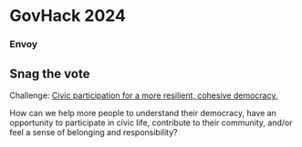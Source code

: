 # GovHack 2024
### Envoy

## Snag the vote

Challenge: [Civic participation for a more resilient, cohesive democracy.](https://hackerspace.govhack.org/challenges/civic_participation_for_a_more_resilient_cohesive_democracy)

How can we help more people to understand their democracy, have an opportunity to participate in civic life, contribute to their community, and/or feel a sense of belonging and responsibility?
